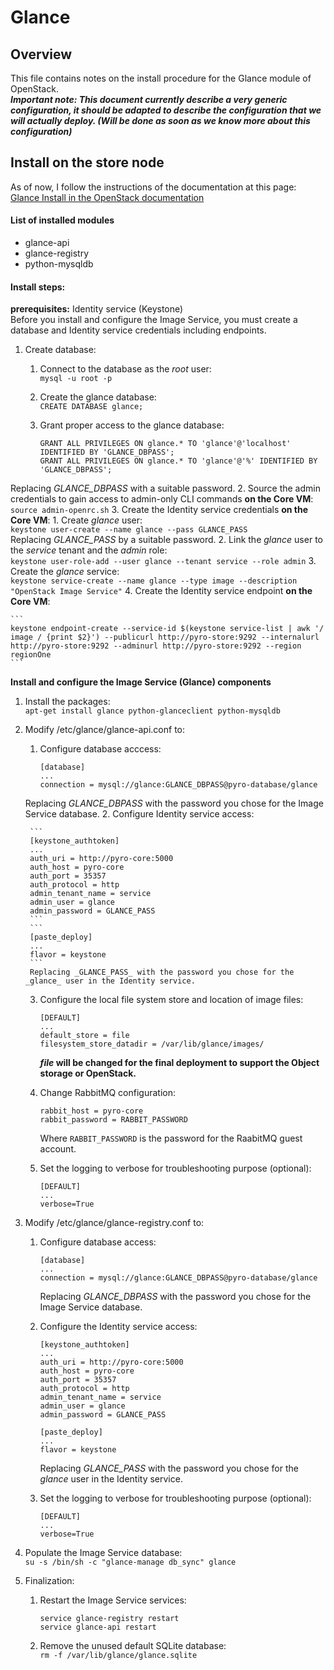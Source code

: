 # Glance

## Overview

This file contains notes on the install procedure for the Glance module of OpenStack.  
***Important note: This document currently describe a very generic configuration, it should be adapted to describe the configuration that we will actually deploy. (Will be done as soon as we know more about this configuration)***

## Install on the store node

As of now, I follow the instructions of the documentation at this page:  
[Glance Install in the OpenStack documentation](http://docs.openstack.org/juno/install-guide/install/apt/content/image-service-overview.html)

#### List of installed modules
- glance-api
- glance-registry
- python-mysqldb

#### Install steps:
**prerequisites:** Identity service (Keystone)  
Before you install and configure the Image Service, you must create a database and Identity service credentials including endpoints.

1. Create database:
    1. Connect to the database as the _root_ user:  
        `mysql -u root -p`
    2. Create the glance database:  
        `CREATE DATABASE glance;`
    3. Grant proper access to the glance database:
    
        ```
        GRANT ALL PRIVILEGES ON glance.* TO 'glance'@'localhost' IDENTIFIED BY 'GLANCE_DBPASS';
        GRANT ALL PRIVILEGES ON glance.* TO 'glance'@'%' IDENTIFIED BY 'GLANCE_DBPASS';
        ```
  Replacing _GLANCE_DBPASS_ with a suitable password.
2. Source the admin credentials to gain access to admin-only CLI commands **on the Core VM**:  
    `source admin-openrc.sh`
3. Create the Identity service credentials **on the Core VM**:
    1. Create _glance_ user:  
        `keystone user-create --name glance --pass GLANCE_PASS`  
    Replacing _GLANCE_PASS_ by a suitable password.
    2. Link the _glance_ user to the _service_ tenant and the _admin_ role:  
        `keystone user-role-add --user glance --tenant service --role admin`
    3. Create the _glance_ service:  
        `keystone service-create --name glance --type image --description "OpenStack Image Service"`
4. Create the Identity service endpoint **on the Core VM**:

    ```
    keystone endpoint-create --service-id $(keystone service-list | awk '/ image / {print $2}') --publicurl http://pyro-store:9292 --internalurl http://pyro-store:9292 --adminurl http://pyro-store:9292 --region regionOne
    ```
    
**Install and configure the Image Service (Glance) components**

1. Install the packages:  
    `apt-get install glance python-glanceclient python-mysqldb`
2. Modify /etc/glance/glance-api.conf to:  
    1. Configure database acccess:
    
        ```
        [database]
        ...
        connection = mysql://glance:GLANCE_DBPASS@pyro-database/glance
        ```
    Replacing _GLANCE_DBPASS_ with the password you chose for the Image Service database.
    2. Configure Identity service access:
    
        ```
        [keystone_authtoken]
        ...
        auth_uri = http://pyro-core:5000
        auth_host = pyro-core
        auth_port = 35357
        auth_protocol = http
        admin_tenant_name = service
        admin_user = glance
        admin_password = GLANCE_PASS
        ```
        ```
        [paste_deploy]
        ...  
        flavor = keystone
        ```  
        Replacing _GLANCE_PASS_ with the password you chose for the _glance_ user in the Identity service.
    3. Configure the local file system store and location of image files:
    
        ```
        [DEFAULT]
        ...
        default_store = file
        filesystem_store_datadir = /var/lib/glance/images/
        ```  
        **_file_ will be changed for the final deployment to support the Object storage or OpenStack.**
    4. Change RabbitMQ configuration:

        ```
        rabbit_host = pyro-core
        rabbit_password = RABBIT_PASSWORD
        ```
        Where `RABBIT_PASSWORD` is the password for the RaabitMQ guest account.
    5. Set the logging to verbose for troubleshooting purpose (optional):
    
        ```
        [DEFAULT]
        ...
        verbose=True
        ```
3. Modify /etc/glance/glance-registry.conf to:
    1. Configure database access:
    
        ```
        [database]
        ...
        connection = mysql://glance:GLANCE_DBPASS@pyro-database/glance
        ```  
        Replacing _GLANCE_DBPASS_ with the password you chose for the Image Service database.
    2. Configure the Identity service access:
    
        ```
        [keystone_authtoken]
        ...
        auth_uri = http://pyro-core:5000
        auth_host = pyro-core
        auth_port = 35357
        auth_protocol = http
        admin_tenant_name = service
        admin_user = glance
        admin_password = GLANCE_PASS
        ```  
        ```
        [paste_deploy]
        ...
        flavor = keystone
        ```  
        Replacing _GLANCE_PASS_ with the password you chose for the _glance_ user in the Identity service.
    3. Set the logging to verbose for troubleshooting purpose (optional):
    
        ```
        [DEFAULT]
        ...
        verbose=True
        ```
4. Populate the Image Service database:  
    `su -s /bin/sh -c "glance-manage db_sync" glance`
5. Finalization:
    1. Restart the Image Service services:
    
        ```
        service glance-registry restart
        service glance-api restart
        ```
    2. Remove the unused default SQLite database:  
        `rm -f /var/lib/glance/glance.sqlite`
